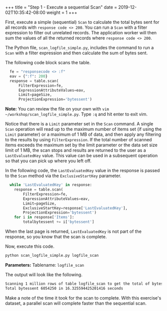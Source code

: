 +++
title = "Step 1 - Execute a sequential Scan"
date = 2019-12-02T10:35:42-08:00
weight = 1
+++

First, execute a simple (sequential) `Scan` to calculate the total bytes sent for all records with `response code <> 200`. You can run a `Scan` with a filter expression to filter out unrelated records. The application worker will then sum the values of all the returned records where `response code <> 200`.

The Python file, `scan_logfile_simple.py`, includes the command to run a `Scan` with a filter expression and then calculate the sum of bytes sent.

The following code block scans the table.

```py
  fe = "responsecode <> :f"
  eav = {":f": 200}
  response = table.scan(
      FilterExpression=fe,
      ExpressionAttributeValues=eav,
      Limit=pageSize,
      ProjectionExpression='bytessent')
```
**Note:** You can review the file on your own with `vim ~/workshop/scan_logfile_simple.py`. Type `:q` and hit enter to exit vim.

Notice that there is a `Limit` parameter set in the `Scan` command. A single `Scan` operation will read up to the maximum number of items set (if using the `Limit` parameter) or a maximum of 1 MB of data, and then apply any filtering to the results by using `FilterExpression`. If the total number of scanned items exceeds the maximum set by the limit parameter or the data set size limit of 1 MB, the scan stops and results are returned to the user as a `LastEvaluatedKey` value. This value can be used in a subsequent operation so that you can pick up where you left off.

In the following code, the `LastEvaluatedKey` value in the response is passed to the `Scan` method via the `ExclusiveStartKey` parameter.

```py
  while 'LastEvaluatedKey' in response:
    response = table.scan(
        FilterExpression=fe,
        ExpressionAttributeValues=eav,
        Limit=pageSize,
        ExclusiveStartKey=response['LastEvaluatedKey'],
        ProjectionExpression='bytessent')
    for i in response['Items']:
        totalbytessent += i['bytessent']
```
When the last page is returned, `LastEvaluatedKey` is not part of the response, so you know that the scan is complete.

Now, execute this code. 

```bash
python scan_logfile_simple.py logfile_scan
```

**Parameters:** Tablename: `logfile_scan`

The output will look like the following.

```txt
Scanning 1 million rows of table logfile_scan to get the total of bytes sent
Total bytessent 6054250 in 16.325594425201416 seconds
```

Make a note of the time it took for the scan to complete. With this exercise's dataset, a parallel scan will complete faster than the sequential scan.

